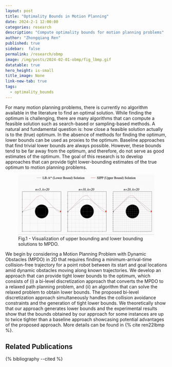 ```yaml
---
layout: post
title: "Optimality Bounds in Motion Planning"
date: 2024-2-1 12:00:00
categories: research
description: "Compute optimality bounds for motion planning problems"
author: "Zhongqiang Ren"
published: true
sidebar:  false
permalink: /research/obmp
image: /img/posts/2024-02-01-obmp/fig_lbmp.gif
datatable: true
hero_height: is-small
title_image: None
link-new-tab: true
tags:
  - optimality_bounds
---
```


For many motion planning problems, there is currently no algorithm available in the literature to find an optimal solution. While finding the optimum is challenging, there are many algorithms that can compute a feasible solution such as search-based or sampling-based methods. 
A natural and fundamental question is: how close a feasible solution actually is to the (true) optimum. In the absence of methods for finding the optimum, lower bounds can be used as proxies to the optimum. Baseline approaches that find trivial lower bounds are always possible. However, these bounds tend to be far away from the optimum, and therefore, do not serve as good estimates of the optimum. The goal of this research is to develop approaches that can provide tight lower-bounding estimates of the true optimum to motion planning problems.

<figure>
 <img src="/img/posts/2024-02-01-obmp/fig_lbmp_vis3.gif" alt="image" />
  <figcaption>Fig.1 - Visualization of upper bounding and lower bounding solutions to MPDO.</figcaption>
</figure>

We begin by considering a Motion Planning Problem with Dynamic Obstacles (MPDO) in 2D that requires finding a minimum-arrival-time collision-free trajectory for a point robot between its start and goal locations amid dynamic obstacles moving along known trajectories. We develop an approach that can provide tight lower bounds to the optimum, which consists of (i) a bi-level discretization approach that converts the MPDO to a relaxed path planning problem, and (ii) an algorithm that can solve the relaxed problem to obtain lower bounds. The proposed bi-level discretization approach simultaneously handles the collision avoidance constraints and the generation of tight lower bounds. We theoretically show that our approach generates lower bounds and the experimental results show that the bounds obtained by our approach for some instances are up to twice tighter than a baseline approach showcasing potential advantages of the proposed approach. More details can be found in {% cite ren22lbmp %}.


## Related Publications

{% bibliography --cited %}

